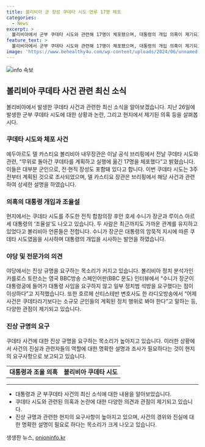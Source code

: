 ```yaml
---
title: 볼리비아 군 장성 쿠데타 시도 연루 17명 체포
categories:
  - News
excerpt: >
  볼리비아에서 군부 쿠데타 시도와 관련해 17명이 체포됐으며, 대통령의 개입 의혹이 제기되고 있다. 쿠데타 시도는 3주 전부터 계획된 것으로 조사되었으며, 정치 분석가들은 대통령과 군인들의 조율 의혹을 제기하고 있다. 또한, 쿠데타를 주도한 장군과 대통령의 가까운 관계에 대한 언론 보도도 논란이 되고 있다. 이에 야당은 진상 규명을 요구하고 있으며, 정치 분석가들은 쿠데타를 정치 행위로 보는 견해를 내비치고 있다.
feature_text: >
  볼리비아에서 군부 쿠데타 시도와 관련해 17명이 체포됐으며, 대통령의 개입 의혹이 제기되고 있다. 쿠데타 시도는 3주 전부터 계획된 것으로 조사되었으며, 정치 분석가들은 대통령과 군인들의 조율 의혹을 제기하고 있다. 또한, 쿠데타를 주도한 장군과 대통령의 가까운 관계에 대한 언론 보도도 논란이 되고 있다. 이에 야당은 진상 규명을 요구하고 있으며, 정치 분석가들은 쿠데타를 정치 행위로 보는 견해를 내비치고 있다.
image: 'https://www.behealthy4u.com/wp-content/uploads/2024/06/unnamed-file.png'
---
```


<p><img src="https://www.behealthy4u.com/wp-content/uploads/2024/06/unnamed-file.png" alt="info 속보" /></p>

<h2 data-ke-size="size26">볼리비아 쿠데타 사건 관련 최신 소식</h2>

<p data-ke-size="size16">볼리비아에서 발생한 쿠데타 사건과 관련한 최신 소식을 알아보겠습니다. 지난 26일에 발생한 군부 쿠데타 시도에 대한 상황과 논란, 그리고 현지에서 제기된 의혹 등을 살펴봅시다.</p>

<h3>쿠데타 시도와 체포 사건</h3>

<p data-ke-size="size16">에두아르도 델 카스티요 볼리비아 내무장관은 이날 공식 브리핑에서 전날 쿠데타 시도와 관련, “무위로 돌아간 쿠데타를 계획하고 실행에 옮긴 17명을 체포했다”고 밝혔습니다. 이들은 대부분 군인으로, 전·현직 장성도 포함돼 있다고 합니다. 이번 쿠데타 시도는 3주 전부터 계획된 것으로 조사되었으며, 델 카스티요 장관은 브리핑에서 해당 사건과 관련하여 상세한 설명을 하였습니다.</p>

<h3>의혹의 대통령 개입과 조율설</h3>

<p data-ke-size="size16">현지에서는 쿠데타 시도를 주도한 전직 합참의장 후안 호세 수니가 장군과 루이스 아르세 대통령의 ‘조율설’도 나오고 있습니다. 두 사람은 최근까지도 가까운 관계를 유지하고 있었다고 볼리비아 언론들은 전합니다. 수니가 장군은 대통령의 암묵적 지시에 따른 쿠데타 시도였음을 시사하며 대통령의 개입을 시사하는 발언을 하였습니다.</p>

<h3>야당 및 전문가의 의견</h3>

<p data-ke-size="size16">야당에서는 진상 규명을 요구하는 목소리가 커지고 있습니다. 볼리비아 정치 분석가인 카를로스 토란소는 영국 BBC방송 스페인어판(BBC 문도) 인터뷰에서 “수니가 장군이 대통령궁에 들어가 대통령 사임을 요구하지 않고 일부 정치범 석방을 요구했다는 점이 이상하다”고 지적했습니다. 또한 호르헤 산티스테반 변호사도 한 라디오방송에서 “어제 사건은 쿠데타라기보다는 소규모 군인들의 계획된 정치 행위로 봐야 한다”고 말하는 등, 다양한 관점이 제기되고 있습니다.</p>

<h3>진상 규명의 요구</h3>

<p data-ke-size="size16">쿠데타 사건에 대한 진상 규명을 요구하는 목소리가 높아지고 있습니다. 이러한 상황에서 사건의 진실과 관련자들의 역할에 대한 명확한 설명과 조사가 필요하다는 것이 현지의 요구사항으로 보고되고 있습니다.</p>

<table>
    <tr>
        <td style="text-align: center; height: 17px;"><b>대통령과 조율 의혹</b></td>
        <td style="text-align: center; height: 17px;"><b>볼리비아 쿠데타 시도</b></td>
    </tr>
</table>

<hr>

<ul>
    <li>대통령과 군 부쿠데타 사건의 최신 소식에 대한 내용을 알아보았습니다.</li>
    <li>쿠데타 시도와 관련된 의혹과 논란에 대한 다양한 의견과 관점이 제기되고 있습니다.</li>
    <li>진상 규명과 관련한 현지의 요구사항이 높아지고 있으며, 사건의 경위와 진실에 대한 명확한 설명이 필요로 하다는 목소리가 크게 나오고 있습니다.</li>
</ul>
생생한 뉴스, <a href="https://onioninfo.kr" rel="dofollow">onioninfo.kr</a>



